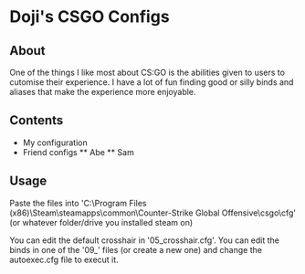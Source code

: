 # Doji's CSGO Configs

## About

One of the things I like most about CS:GO is the abilities given to users to cutomise their experience. I have a lot of fun finding good or silly binds and aliases that make the experience more enjoyable.

## Contents

* My configuration
* Friend configs
** Abe
** Sam

## Usage

Paste the files into 'C:\Program Files (x86)\Steam\steamapps\common\Counter-Strike Global Offensive\csgo\cfg' (or whatever folder/drive you installed steam on)

You can edit the default crosshair in '05_crosshair.cfg'.
You can edit the binds in one of the '09_' files (or create a new one) and change the autoexec.cfg file to execut it.

